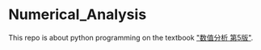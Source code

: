 # Numerical_Analysis

This repo is about python programming on the textbook ["数值分析 第5版"](https://book.douban.com/subject/3525004/).


